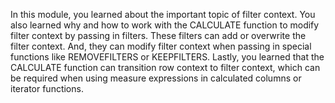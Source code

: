 In this module, you learned about the important topic of filter context. You also learned why and how to work with the CALCULATE function to modify filter context by passing in filters. These filters can add or overwrite the filter context. And, they can modify filter context when passing in special functions like REMOVEFILTERS or KEEPFILTERS. Lastly, you learned that the CALCULATE function can transition row context to filter context, which can be required when using measure expressions in calculated columns or iterator functions.
